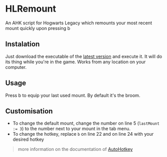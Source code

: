 # HLRemount
An AHK script for Hogwarts Legacy which remounts your most recent mount quickly upon pressing b

## Instalation
Just download the executable of the [latest version](https://github.com/moritz-t-w/HLRemount/releases/latest) and execute it. It will do its thing while you're in the game. Works from any location on your computer.

## Usage
Press b to equip your last used mount. By default it's the broom.

## Customisation
* To change the default mount, change the number on line 5 (`lastMount := 3`) to the number next to your mount in the tab menu.
* To change the hotkey, replace `b` on line 22 and on line 24 with your desired hotkey
> more information on the documentation of [AutoHotkey](https://www.autohotkey.com/docs/v2/)
